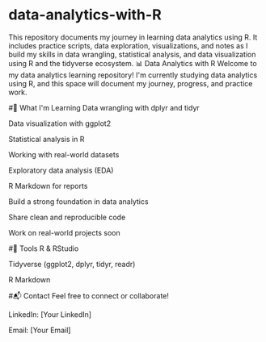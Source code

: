 # data-analytics-with-R
This repository documents my journey in learning data analytics using R. It includes practice scripts, data exploration, visualizations, and notes as I build my skills in data wrangling, statistical analysis, and data visualization using R and the tidyverse ecosystem.
📊 Data Analytics with R
Welcome to my data analytics learning repository! I'm currently studying data analytics using R, and this space will document my journey, progress, and practice work.

#🧠 What I'm Learning
Data wrangling with dplyr and tidyr

Data visualization with ggplot2

Statistical analysis in R

Working with real-world datasets

Exploratory data analysis (EDA)

R Markdown for reports

Build a strong foundation in data analytics

Share clean and reproducible code

Work on real-world projects soon

#📌 Tools
R & RStudio

Tidyverse (ggplot2, dplyr, tidyr, readr)

R Markdown

#📬 Contact
Feel free to connect or collaborate!

LinkedIn: [Your LinkedIn]

Email: [Your Email]
